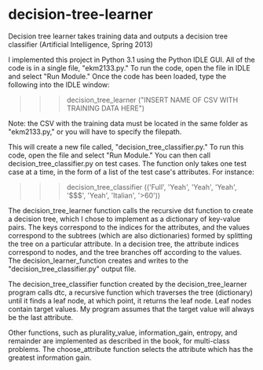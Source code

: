 decision-tree-learner
=====================

Decision tree learner takes training data and outputs a decision tree classifier (Artificial Intelligence, Spring 2013)

I implemented this project in Python 3.1 using the Python IDLE GUI. All of the code is in a single file, "ekm2133.py." To run the code, open the file in IDLE and select "Run Module." Once the code has been loaded, type the following into the IDLE window:

>>>decision_tree_learner ("INSERT NAME OF CSV WITH TRAINING DATA HERE")

Note: the CSV with the training data must be located in the same folder as "ekm2133.py," or you will have to specify the filepath.

This will create a new file called, "decision_tree_classifier.py." To run this code, open the file and select "Run Module." You can then call decision_tree_classifier.py on test cases. The function only takes one test case at a time, in the form of a list of the test case's attributes. For instance:

>>>decision_tree_classifier (('Full', 'Yeah', 'Yeah', 'Yeah', '$$$', 'Yeah', 'Italian', '>60'))

The decision_tree_learner function calls the recursive dst function to create a decision tree, which I chose to implement as a dictionary of key-value pairs. The keys correspond to the indices for the attributes, and the values correspond to the subtrees (which are also dictionaries) formed by splitting the tree on a particular attribute. In a decision tree, the attribute indices correspond to nodes, and the tree branches off according to the values. The decision_learner_function creates and writes to the "decision_tree_classifier.py" output file. 

The decision_tree_classifier function created by the decision_tree_learner program calls dtc, a recursive function which traverses the tree (dictionary) until it finds a leaf node, at which point, it returns the leaf node. Leaf nodes contain target values. My program assumes that the target value will always be the last attribute. 

Other functions, such as plurality_value, information_gain, entropy, and remainder are implemented as described in the book, for multi-class problems. The choose_attribute function selects the attribute which has the greatest information gain. 
